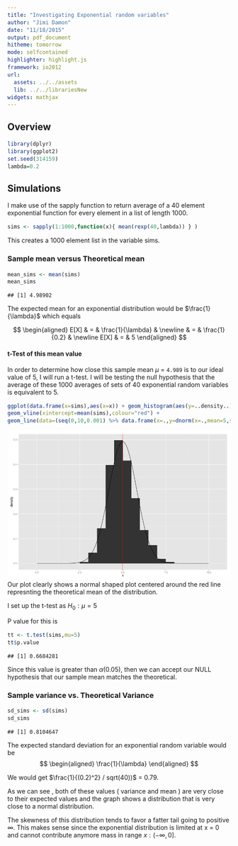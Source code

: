 ```yaml
---
title: "Investigating Exponential random variables"
author: "Jimi Damon"
date: "11/18/2015"
output: pdf_document
hitheme: tomorrow
mode: selfcontained
highlighter: highlight.js
framework: io2012
url:
  assets: ../../assets
  lib: ../../librariesNew
widgets: mathjax
---
```



## Overview


```r
library(dplyr)
library(ggplot2)
set.seed(314159)
lambda=0.2
```

## Simulations 

I make use of the sapply function to return average of a 40 element
exponential function for every element in a list of length 1000.


```r
sims <- sapply(1:1000,function(x){ mean(rexp(40,lambda)) } )
```

This creates a 1000 element list in the variable sims.

### Sample mean versus Theoretical mean


```r
mean_sims <- mean(sims)
mean_sims
```

```
## [1] 4.98902
```

The expected mean for an exponential distribution would be $\frac{1}{\lambda}$ which equals

$$
\begin{aligned}
E[X] & = & \frac{1}{\lambda} & \newline
     & = & \frac{1}{0.2} & \newline
E[X] & = & 5
\end{aligned}
$$

#### t-Test of this mean value

In order to determine how close this sample mean $\mu$ = 
``4.989`` 
is to our ideal value of 5, I will run a t-test.  I will
be testing the null hypothesis that the average of these 1000 
averages of sets of 40 exponential random variables is equivalent to
5.  


```r
ggplot(data.frame(x=sims),aes(x=x)) + geom_histogram(aes(y=..density..),binwidth=0.5) + 
geom_vline(xintercept=mean(sims),colour="red") + 
geom_line(data=(seq(0,10,0.001) %>% data.frame(x=.,y=dnorm(x=.,mean=5,sd=sqrt(var(sims))))),aes(x=x,y=y))
```

![plot of chunk unnamed-chunk-4](./figure/unnamed-chunk-4-1.png) 
Our plot clearly shows a normal shaped plot centered around the red line represnting the theoretical mean
of the distribution.

I set up the t-test as $H_0 :  \mu= 5$

P value for this is 

```r
tt <- t.test(sims,mu=5)
tt$p.value
```

```
## [1] 0.6684281
```
Since this value is greater than  $\alpha$(0.05), then we can accept our NULL hypothesis that our sample mean
matches the theoretical.

### Sample variance vs. Theoretical Variance

```r
sd_sims <- sd(sims)
sd_sims
```

```
## [1] 0.8104647
```
The expected standard deviation for an exponential random variable would be 
$$ 
\begin{aligned}
\frac{1}{\lambda}
\end{aligned}
$$

We would get $\frac{1}{(0.2)^2} / sqrt(40))$ = 0.79.

As we can see , both of these values ( variance and mean ) are very
close to their expected values and the graph shows a distribution that is very 
close to a normal distribution.

The skewness of this distribution tends to favor a fatter tail going to
positive $\infty$. This makes sense since the exponential distribution is limited 
at x = 0  and cannot contribute anymore mass in range $x : \left( -\infty, 0 \right]$.




